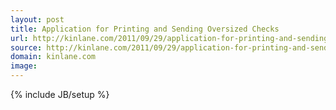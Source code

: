 ```yaml
---
layout: post
title: Application for Printing and Sending Oversized Checks
url: http://kinlane.com/2011/09/29/application-for-printing-and-sending-oversized-checks/
source: http://kinlane.com/2011/09/29/application-for-printing-and-sending-oversized-checks/
domain: kinlane.com
image: 
---
```

{% include JB/setup %}<p>
</div></p>
